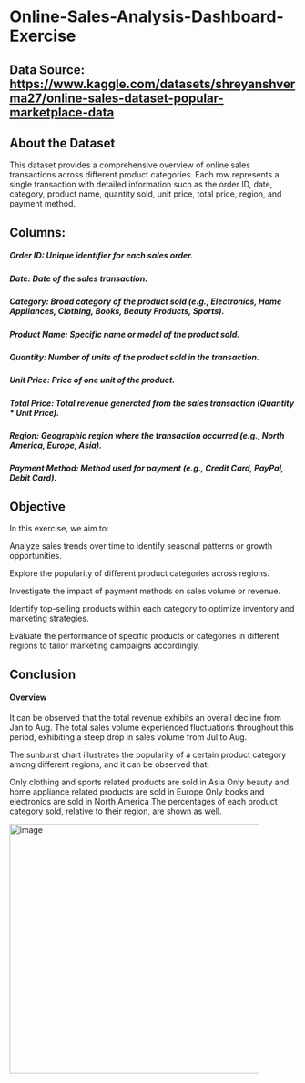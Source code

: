 # Online-Sales-Analysis-Dashboard-Exercise

## Data Source: https://www.kaggle.com/datasets/shreyanshverma27/online-sales-dataset-popular-marketplace-data

## About the Dataset
This dataset provides a comprehensive overview of online sales transactions across different product categories. Each row represents a single transaction with detailed information such as the order ID, date, category, product name, quantity sold, unit price, total price, region, and payment method.

## Columns:

##### Order ID: Unique identifier for each sales order.

##### Date: Date of the sales transaction.

##### Category: Broad category of the product sold (e.g., Electronics, Home Appliances, Clothing, Books, Beauty Products, Sports).

##### Product Name: Specific name or model of the product sold.

##### Quantity: Number of units of the product sold in the transaction.

##### Unit Price: Price of one unit of the product.

##### Total Price: Total revenue generated from the sales transaction (Quantity * Unit Price).

##### Region: Geographic region where the transaction occurred (e.g., North America, Europe, Asia).

##### Payment Method: Method used for payment (e.g., Credit Card, PayPal, Debit Card).

## Objective
In this exercise, we aim to:

Analyze sales trends over time to identify seasonal patterns or growth opportunities.

Explore the popularity of different product categories across regions.

Investigate the impact of payment methods on sales volume or revenue.

Identify top-selling products within each category to optimize inventory and marketing strategies.

Evaluate the performance of specific products or categories in different regions to tailor marketing campaigns accordingly.

## Conclusion

#### Overview
It can be observed that the total revenue exhibits an overall decline from Jan to Aug. The total sales volume experienced fluctuations throughout this period, exhibiting a steep drop in sales volume from Jul to Aug. 

The sunburst chart illustrates the popularity of a certain product category among different regions, and it can be observed that:

Only clothing and sports related products are sold in Asia
Only beauty and home appliance related products are sold in Europe
Only books and electronics are sold in North America
The percentages of each product category sold, relative to their region, are shown as well.

<img width="439" alt="image" src="https://github.com/user-attachments/assets/a1177be2-fbee-44b6-a268-08d71433703e">


